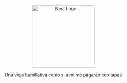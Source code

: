 <p align="center">
  <a href="http://nestjs.com/" target="blank"><img src="https://nestjs.com/img/logo-small.svg" width="200" alt="Nest Logo" /></a>
</p>

  <p align="center">Una vieja <a href="http://nodejs.org" target="_blank">humillativa</a> como si a mi me pagaran con tapas</p>
    <p align="center">
